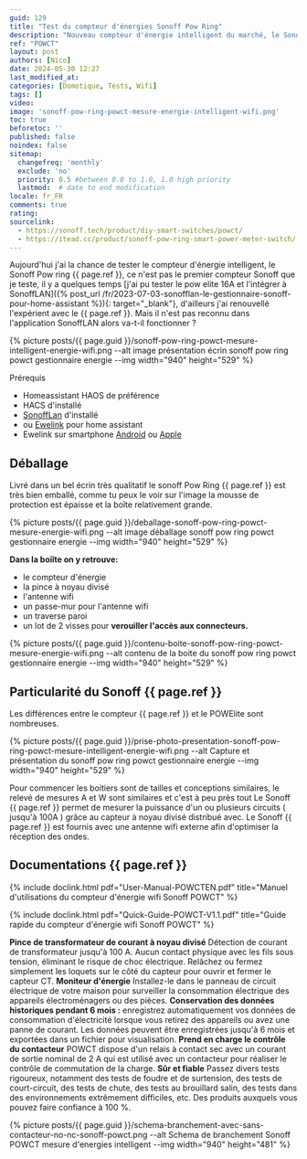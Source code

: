 ```yaml
---
guid: 129
title: "Test du compteur d'énergies Sonoff Pow Ring"
description: "Nouveau compteur d'énergie intelligent du marché, le Sonoff Pow Ring propose une mesure de l'énergie externe, un affichage digital, une antenne wifi déporté de qui exploiter au mieux sa consommation d'énergie"
ref: "POWCT"
layout: post
authors: [Nico]
date: 2024-05-30 12:27
last_modified_at: 
categories: [Domotique, Tests, Wifi]
tags: []
video:
image: 'sonoff-pow-ring-powct-mesure-energie-intelligent-wifi.png'
toc: true
beforetoc: ''
published: false
noindex: false
sitemap:
  changefreq: 'monthly'
  exclude: 'no'
  priority: 0.5 #between 0.0 to 1.0, 1.0 high priority
  lastmod:  # date to end modification
locale: fr_FR
comments: true
rating:  
sourcelink:
  - https://sonoff.tech/product/diy-smart-switches/powct/
  - https://itead.cc/product/sonoff-pow-ring-smart-power-meter-switch/
---
```

Aujourd'hui j'ai la chance de tester le compteur d'énergie intelligent, le Sonoff Pow ring {{ page.ref }}, ce n'est pas le premier compteur Sonoff que je teste, il y a quelques temps [j'ai pu tester le pow elite 16A et l'intégrer à SonoffLAN]({% post_url /fr/2023-07-03-sonofflan-le-gestionnaire-sonoff-pour-home-assistant %}){: target="_blank"}, d'ailleurs j'ai renouvellé l'expérient avec le {{ page.ref }}. Mais il n'est pas reconnu dans l'application SonoffLAN alors va-t-il fonctionner ?

{% picture posts/{{ page.guid }}/sonoff-pow-ring-powct-mesure-intelligent-energie-wifi.png --alt image présentation écrin sonoff pow ring powct gestionnaire energie --img width="940" height="529" %}

Prérequis

- Homeassistant HAOS de préférence
- HACS d'installé
- [SonoffLan](https://github.com/AlexxIT/SonoffLAN) d'installé
- ou [Ewelink](https://ewelink.cc/ewelink-works-with-home-assistant/) pour home assistant
- Ewelink sur smartphone [Android](https://play.google.com/store/apps/details?id=com.coolkit&hl=fr&pli=1) ou [Apple](https://apps.apple.com/us/app/ewelink/id1035163158)

## Déballage

Livré dans un bel écrin très qualitatif le sonoff Pow Ring {{ page.ref }} est très bien emballé, comme tu peux le voir sur l'image la mousse de protection est épaisse et la boîte relativement grande.

{% picture posts/{{ page.guid }}/deballage-sonoff-pow-ring-powct-mesure-energie-wifi.png --alt image déballage sonoff pow ring powct gestionnaire energie --img width="940" height="529" %}

**Dans la boiîte on y retrouve:**

- le compteur d'énergie
- la pince à noyau divisé
- l'antenne wifi
- un passe-mur pour l'antenne wifi
- un traverse paroi
- un lot de 2 visses pour **verouiller l'accès aux connecteurs.**

{% picture posts/{{ page.guid }}/contenu-boite-sonoff-pow-ring-powct-mesure-energie-wifi.png --alt contenu de la boite du sonoff pow ring powct gestionnaire energie --img width="940" height="529" %}

## Particularité du Sonoff {{ page.ref }}

Les différences entre le compteur {{ page.ref }} et le POWElite sont nombreuses.

{% picture posts/{{ page.guid }}/prise-photo-presentation-sonoff-pow-ring-powct-mesure-intelligent-energie-wifi.png --alt Capture et présentation du sonoff pow ring powct gestionnaire energie --img width="940" height="529" %}

Pour commencer les boitiers sont de tailles et conceptions similaires, le relevé de mesures A et W sont similaires et c'est à peu près tout
Le Sonoff {{ page.ref }} permet de mesurer la puissance d'un ou plusieurs circuits ( jusqu'à 100A ) grâce au capteur à noyau divisé distribué avec.
Le Sonoff {{ page.ref }} est fournis avec une antenne wifi externe afin d'optimiser la réception des ondes.



## Documentations {{ page.ref }}

{% include doclink.html pdf="User-Manual-POWCTEN.pdf" title="Manuel d'utilisations du compteur d'énergie wifi Sonoff POWCT" %}

{% include doclink.html pdf="Quick-Guide-POWCT-V1.1.pdf" title="Guide rapide du compteur d'énergie wifi Sonoff POWCT" %}

**Pince de transformateur de courant à noyau divisé** Détection de courant de transformateur jusqu'à 100 A. Aucun contact physique avec les fils sous tension, éliminant le risque de choc électrique. Relâchez ou fermez simplement les loquets sur le côté du capteur pour ouvrir et fermer le capteur CT.
**Moniteur d'énergie** Installez-le dans le panneau de circuit électrique de votre maison pour surveiller la consommation électrique des appareils électroménagers ou des pièces.
**Conservation des données historiques pendant 6 mois :** enregistrez automatiquement vos données de consommation d'électricité lorsque vous retirez des appareils ou avez une panne de courant. Les données peuvent être enregistrées jusqu'à 6 mois et exportées dans un fichier pour visualisation.
**Prend en charge le contrôle du contacteur** POWCT dispose d'un relais à contact sec avec un courant de sortie nominal de 2 A qui est utilisé avec un contacteur pour réaliser le contrôle de commutation de la charge.
**Sûr et fiable** Passez divers tests rigoureux, notamment des tests de foudre et de surtension, des tests de court-circuit, des tests de chute, des tests au brouillard salin, des tests dans des environnements extrêmement difficiles, etc. Des produits auxquels vous pouvez faire confiance à 100 %.

{% picture posts/{{ page.guid }}/schema-branchement-avec-sans-contacteur-no-nc-sonoff-powct.png --alt Schema de branchement Sonoff POWCT mesure d'energies intelligent --img width="940" height="481" %}